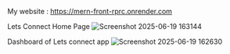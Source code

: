 My website : https://mern-front-rprc.onrender.com 

Lets Connect Home Page 
![Screenshot 2025-06-19 163144](https://github.com/user-attachments/assets/32c81976-30cd-47af-a4f5-f72e684e5a8d)

Dashboard of Lets connect app 
![Screenshot 2025-06-19 162630](https://github.com/user-attachments/assets/0b4851b2-f5a0-4c41-a205-c0f3d901d76d)


